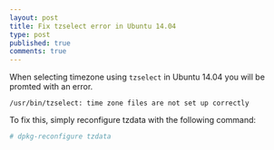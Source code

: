 ```yaml
---
layout: post
title: Fix tzselect error in Ubuntu 14.04
type: post
published: true
comments: true
---
```

<!--more-->
When selecting timezone using `tzselect` in Ubuntu 14.04 you will be promted with an error.

```
/usr/bin/tzselect: time zone files are not set up correctly
```

To fix this, simply reconfigure tzdata with the following command:

```sh
# dpkg-reconfigure tzdata
```
